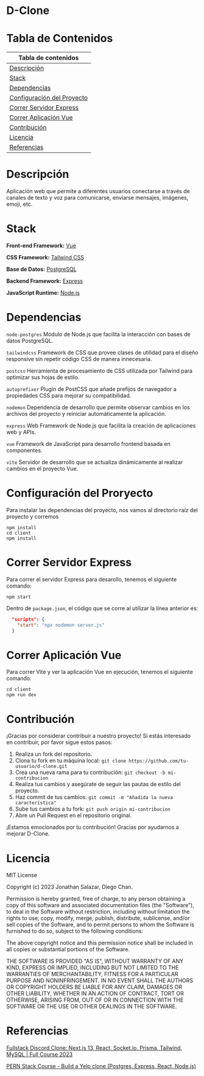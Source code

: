 # D-Clone

# Tabla de Contenidos

| Tabla de contenidos |
| --- |
| [Descripción](#descripción) |
| [Stack](#stack) |
| [Dependencias](#dependencias) |
| [Configuración del Proyecto](#configuración-del-proyecto) |
| [Correr Servidor Express](#correr-servidor-express) |
| [Correr Aplicación Vue](#correr-aplicación-vue) |
| [Contribución](#contribución) |
| [Licencia](#licencia) |
| [Referencias](#referencias) |

# Descripción

Aplicación web que permite a diferentes usuarios conectarse a través de canales de texto y voz para comunicarse, enviarse mensajes, imágenes, emoji, etc.

# Stack

**Front-end Framework:** [Vue](https://vuejs.org/)

**CSS Framework:** [Tailwind CSS](https://tailwindcss.com/)

**Base de Datos:** [PostgreSQL](https://www.postgresql.org/)

**Backend Framework:** [Express](https://expressjs.com/)

**JavaScript Runtime:** [Node.js](https://nodejs.org/en/)

# Dependencias

``` node-postgres ``` Módulo de Node.js que facilita la interacción con bases de datos PostgreSQL.

``` tailwindcss ``` Framework de CSS que provee clases de utilidad para el diseño responsive sin repetir código CSS de manera innecesaria.

``` postcss ``` Herramienta de procesamiento de CSS utilizada por Tailwind para optimizar sus hojas de estilo.

``` autoprefixer ``` Plugin de PostCSS que añade prefijos de navegador a propiedades CSS para mejorar su compatibilidad.

``` nodemon ``` Dependencia de desarrollo que permite observar cambios en los archivos del proyecto y reiniciar automáticamente la aplicación.

``` express ``` Web Framework de Node.js que facilita la creación de aplicaciones web y APIs.

``` vue ``` Framework de JavaScript para desarrollo frontend basada en componentes. 

``` vite ``` Servidor de desarrollo que se actualiza dinámicamente al realizar cambios en el proyecto Vue.

# Configuración del Proryecto

Para instalar las dependencias del proyecto, nos vamos al directorio raíz del proyecto y corremos

```shell
npm install
cd client
npm install
```
# Correr Servidor Express

Para correr el servidor Express para desarollo, tenemos el siguiente comando:

```shell
npm start
```

Dentro de ``` package.json ```, el código que se corre al utilizar la línea anterior es: 

```json
  "scripts": {
    "start": "npx nodemon server.js"
  }
```

# Correr Aplicación Vue

Para correr Vite y ver la aplicación Vue en ejecución, tenemos el siguiente comando:

```shell
cd client
npm run dev
```

# Contribución

¡Gracias por considerar contribuir a nuestro proyecto! Si estás interesado en contribuir, por favor sigue estos pasos:

1. Realiza un fork del repositorio.
2. Clona tu fork en tu máquina local: `git clone https://github.com/tu-usuario/d-clone.git`
3. Crea una nueva rama para tu contribución: `git checkout -b mi-contribucion`
4. Realiza tus cambios y asegúrate de seguir las pautas de estilo del proyecto.
5. Haz commit de tus cambios: `git commit -m "Añadida la nueva característica"`
6. Sube tus cambios a tu fork: `git push origin mi-contribucion`
7. Abre un Pull Request en el repositorio original.

¡Estamos emocionados por tu contribución! Gracias por ayudarnos a mejorar D-Clone.

# Licencia

MIT License

Copyright (c) 2023 Jonathan Salazar, Diego Chan.

Permission is hereby granted, free of charge, to any person obtaining a copy
of this software and associated documentation files (the "Software"), to deal
in the Software without restriction, including without limitation the rights
to use, copy, modify, merge, publish, distribute, sublicense, and/or sell
copies of the Software, and to permit persons to whom the Software is
furnished to do so, subject to the following conditions:

The above copyright notice and this permission notice shall be included in all
copies or substantial portions of the Software.

THE SOFTWARE IS PROVIDED "AS IS", WITHOUT WARRANTY OF ANY KIND, EXPRESS OR
IMPLIED, INCLUDING BUT NOT LIMITED TO THE WARRANTIES OF MERCHANTABILITY,
FITNESS FOR A PARTICULAR PURPOSE AND NONINFRINGEMENT. IN NO EVENT SHALL THE
AUTHORS OR COPYRIGHT HOLDERS BE LIABLE FOR ANY CLAIM, DAMAGES OR OTHER
LIABILITY, WHETHER IN AN ACTION OF CONTRACT, TORT OR OTHERWISE, ARISING FROM,
OUT OF OR IN CONNECTION WITH THE SOFTWARE OR THE USE OR OTHER DEALINGS IN THE
SOFTWARE.

# Referencias

[Fullstack Discord Clone: Next.js 13, React, Socket.io, Prisma, Tailwind, MySQL | Full Course 2023](https://youtu.be/ZbX4Ok9YX94?si=wSMWqGDcJY-Qf98c)

[PERN Stack Course - Build a Yelp clone (Postgres, Express, React, Node.js)](https://www.youtube.com/watch?v=J01rYl9T3BU&t=100s)

